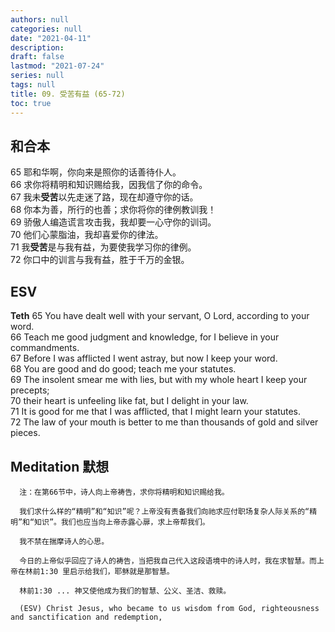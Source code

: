 ```yaml
---
authors: null
categories: null
date: "2021-04-11"
description: 
draft: false
lastmod: "2021-07-24"
series: null
tags: null
title: 09. 受苦有益 (65-72)  
toc: true
---
```


## 和合本

65  耶和华啊，你向来是照你的话善待仆人。  
66  求你将精明和知识赐给我，因我信了你的命令。  
67  我未**受苦**以先走迷了路，现在却遵守你的话。  
68  你本为善，所行的也善；求你将你的律例教训我！  
69  骄傲人编造谎言攻击我，我却要一心守你的训词。  
70  他们心蒙脂油，我却喜爱你的律法。  
71  我**受苦**是与我有益，为要使我学习你的律例。  
72  你口中的训言与我有益，胜于千万的金银。  

## ESV
**Teth**
65 You have dealt well with your servant, O Lord, according to your word.  
66 Teach me good judgment and knowledge, for I believe in your commandments.  
67 Before I was afflicted I went astray, but now I keep your word.  
68 You are good and do good; teach me your statutes.  
69 The insolent smear me with lies, but with my whole heart I keep your precepts;  
70 their heart is unfeeling like fat, but I delight in your law.  
71 It is good for me that I was afflicted, that I might learn your statutes.  
72 The law of your mouth is better to me than thousands of gold and silver pieces.  

## Meditation 默想
      
      注：在第66节中，诗人向上帝祷告，求你将精明和知识赐给我。  
      
      我们求什么样的“精明”和“知识”呢？上帝没有责备我们向祂求应付职场复杂人际关系的“精明”和“知识”。我们也应当向上帝赤露心扉，求上帝帮我们。  
      
      我不禁在揣摩诗人的心思。
      
      今日的上帝似乎回应了诗人的祷告，当把我自己代入这段语境中的诗人时，我在求智慧。而上帝在林前1:30 里启示给我们，耶稣就是那智慧。
      
      林前1:30 ... 神又使他成为我们的智慧、公义、圣洁、救赎。  
      
      (ESV) Christ Jesus, who became to us wisdom from God, righteousness and sanctification and redemption,  


<script>
    var refTagger = {
        settings: {
            bibleVersion: "KJV" /*hlybblsmpshndtn*/
        }
    }; 

    (function(d, t) {
        var n=d.querySelector('[nonce]');
        refTagger.settings.nonce = n && (n.nonce||n.getAttribute('nonce'));
        var g = d.createElement(t), s = d.getElementsByTagName(t)[0];
        g.src = 'https://api.reftagger.com/v2/RefTagger.js';
        g.nonce = refTagger.settings.nonce;
        s.parentNode.insertBefore(g, s);
    }(document, 'script'));
</script>
